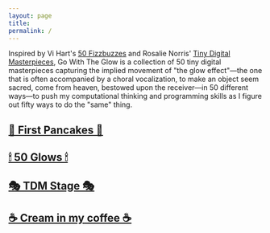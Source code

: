 ```yaml
---
layout: page
title: 
permalink: /
---
```


Inspired by Vi Hart's <a href="http://vihart.com/fifty-fizzbuzzes/">50 Fizzbuzzes</a> and Rosalie Norris' <a href="https://www.notion.so/powderhouse/Tiny-Digital-Masterpieces-96d5d2c001e24ecfac1a8334d52d5b1b">Tiny Digital Masterpieces</a>, Go With The Glow is a collection of 50 tiny digital masterpieces capturing the implied movement of "the glow effect"—the one that is often accompanied by a choral vocalization, to make an object seem sacred, come from heaven, bestowed upon the receiver—in 50 different ways—to push my computational thinking and programming skills as I figure out fifty ways to do the "same" thing.

<h2><a href='{{site.baseurl}}/firstpancake'>🥞 First Pancakes 🥞</a></h2>
<h2><a href='{{site.baseurl}}/fifty'>🕯 50 Glows 🕯</a></h2>
<h2><a href='{{site.baseurl}}/stage'>🎭 TDM Stage 🎭</a></h2>
<h2><a href='{{site.baseurl}}/cream'>☕️ Cream in my coffee ☕️</a></h2>
